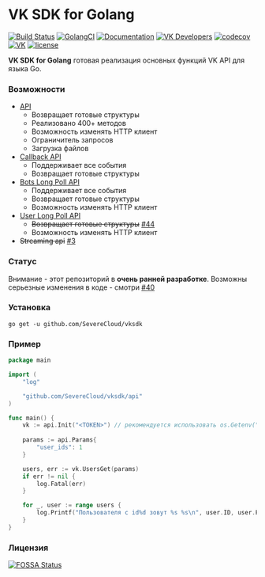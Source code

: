 # VK SDK for Golang

[![Build Status](https://travis-ci.com/SevereCloud/vksdk.svg?branch=master)](https://travis-ci.com/SevereCloud/vksdk)
[![GolangCI](https://golangci.com/badges/github.com/SevereCloud/vksdk.svg)](https://golangci.com/r/github.com/SevereCloud/vksdk)
[![Documentation](https://godoc.org/github.com/SevereCloud/vksdk?status.svg)](http://godoc.org/github.com/SevereCloud/vksdk)
[![VK Developers](https://img.shields.io/badge/developers-%234a76a8.svg?logo=VK&logoColor=white)](https://vk.com/dev/)
[![codecov](https://codecov.io/gh/SevereCloud/vksdk/branch/master/graph/badge.svg)](https://codecov.io/gh/SevereCloud/vksdk)
[![VK](https://img.shields.io/badge/chat-%234a76a8.svg?logo=VK&logoColor=white)](https://vk.me/join/AJQ1d6Or8Q00Y_CSOESfbqGt)
[![license](https://img.shields.io/github/license/SevereCloud/vksdk.svg?maxAge=2592000)](https://github.com/SevereCloud/vksdk/blob/master/LICENSE)

**VK SDK for Golang** готовая реализация основных функций VK API для языка Go.

### Возможности

- [API](https://github.com/SevereCloud/vksdk/tree/master/api#api)
  - Возвращает готовые структуры
  - Реализовано 400+ методов
  - Возможность изменять HTTP клиент
  - Ограничитель запросов
  - Загрузка файлов
- [Callback API](https://github.com/SevereCloud/vksdk/tree/master/callback#callback-api)
  - Поддерживает все события
  - Возвращает готовые структуры
- [Bots Long Poll API](https://github.com/SevereCloud/vksdk/tree/master/longpoll-bot#bots-long-poll-api)
  - Поддерживает все события
  - Возвращает готовые структуры
  - Возможность изменять HTTP клиент
- [User Long Poll API](https://github.com/SevereCloud/vksdk/tree/master/longpoll-user#user-long-poll-api)
  - ~~Возвращает готовые структуры~~ [#44](https://github.com/SevereCloud/vksdk/issues/44)
  - Возможность изменять HTTP клиент
- ~~Streaming api~~ [#3](https://github.com/SevereCloud/vksdk/issues/3)

### Статус

Внимание - этот репозиторий в **очень ранней разработке**. Возможны серьезные изменения в коде - cмотри [#40](https://github.com/SevereCloud/vksdk/issues/40)

### Установка

```shell
go get -u github.com/SevereCloud/vksdk
```

### Пример

```go
package main

import (
    "log"

    "github.com/SevereCloud/vksdk/api"
)

func main() {
    vk := api.Init("<TOKEN>") // рекомендуется использовать os.Getenv("TOKEN")
    
    params := api.Params{
        "user_ids": 1
    }

    users, err := vk.UsersGet(params)
    if err != nil {
        log.Fatal(err)
    }

    for _, user := range users {
        log.Printf("Пользователя с id%d зовут %s %s\n", user.ID, user.FirstName, user.LastName)
    }
}
```

### Лицензия

[![FOSSA Status](https://app.fossa.io/api/projects/git%2Bgithub.com%2FSevereCloud%2Fvksdk.svg?type=large)](https://app.fossa.io/projects/git%2Bgithub.com%2FSevereCloud%2Fvksdk?ref=badge_large)